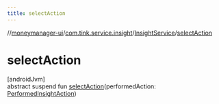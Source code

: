 ```yaml
---
title: selectAction
---
```

//[moneymanager-ui](../../../index.html)/[com.tink.service.insight](../index.html)/[InsightService](index.html)/[selectAction](select-action.html)



# selectAction



[androidJvm]\
abstract suspend fun [selectAction](select-action.html)(performedAction: [PerformedInsightAction](../../com.tink.model.insights/-performed-insight-action/index.html))




